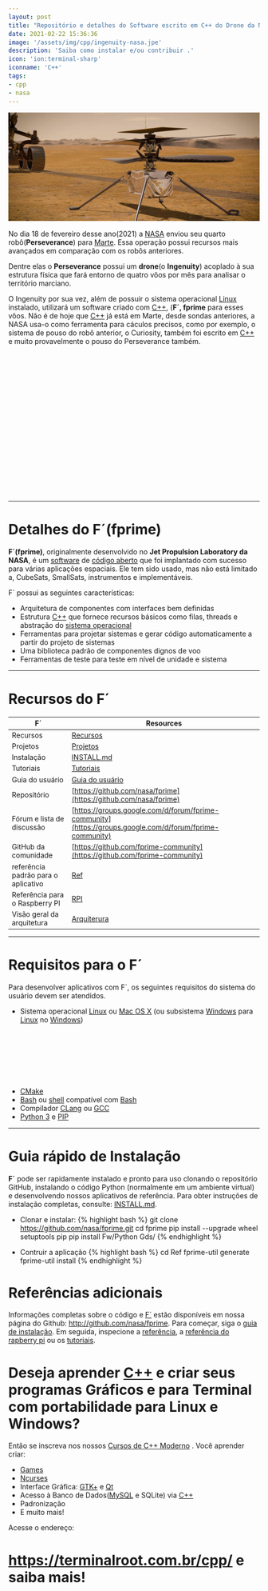 ```yaml
---
layout: post
title: "Repositório e detalhes do Software escrito em C++ do Drone da NASA em Marte"
date: 2021-02-22 15:36:36
image: '/assets/img/cpp/ingenuity-nasa.jpe'
description: 'Saiba como instalar e/ou contribuir .'
icon: 'ion:terminal-sharp'
iconname: 'C++'
tags:
- cpp
- nasa
---
```


![Repositório e detalhes do Software escrito em C++ do Drone da NASA em marte](/assets/img/cpp/ingenuity-nasa.jpe)

No dia 18 de fevereiro desse ano(2021) a [NASA](https://www.nasa.gov/) enviou seu quarto robô(**Perseverance**) para [Marte](https://www.nasa.gov/). Essa operação possui recursos mais avançados em comparação com os robôs anteriores.

Dentre elas o **Perseverance** possui um **drone**(o **Ingenuity**) acoplado à sua estrutura física que fará entorno de quatro vôos por mês para analisar o território marciano.

O Ingenuity por sua vez, além de possuir o sistema operacional [Linux](https://terminalroot.com.br/tags#linux) instalado, utilizará um software criado com [C++](https://terminalroot.com.br/cpp), (**F´, fprime** para esses vôos. Não é de hoje que [C++](https://terminalroot.com.br/cpp) já está em Marte, desde sondas anteriores, a NASA usa-o como ferramenta para cáculos precisos, como por exemplo, o sistema de pouso do robô anterior, o Curiosity, também foi escrito em [C++](https://terminalroot.com.br/cpp) e muito provavelmente o pouso do Perseverance também.

<!-- QUADRADO -->
<script async src="//pagead2.googlesyndication.com/pagead/js/adsbygoogle.js"></script>
<ins class="adsbygoogle"
style="display:inline-block;width:336px;height:280px"
data-ad-client="ca-pub-2838251107855362"
data-ad-slot="5351066970"></ins>
<script>
(adsbygoogle = window.adsbygoogle || []).push({});
</script>

---

# Detalhes do F´(fprime)
**F´(fprime)**, originalmente desenvolvido no **Jet Propulsion Laboratory da NASA**, é um [software](https://terminalroot.com.br/tags#softwarelivre) de [código aberto](https://terminalroot.com.br/tags#opensource) que foi implantado com sucesso para várias aplicações espaciais. Ele tem sido usado, mas não está limitado a, CubeSats, SmallSats, instrumentos e implementáveis.

F´ possui as seguintes características:
+ Arquitetura de componentes com interfaces bem definidas
+ Estrutura [C++](https://terminalroot.com.br/cpp) que fornece recursos básicos como filas, threads e abstração do [sistema operacional](https://terminalroot.com.br/linux)
+ Ferramentas para projetar sistemas e gerar código automaticamente a partir do projeto de sistemas
+ Uma biblioteca padrão de componentes dignos de voo
+ Ferramentas de teste para teste em nível de unidade e sistema

---

# Recursos do F´

| F´ | Resources |
|---|---|
| Recursos                            | [Recursos](https://nasa.github.io/fprime/features.html) |
| Projetos                            | [Projetos](https://nasa.github.io/fprime/projects.html) |
| Instalação                          | [INSTALL.md](https://nasa.github.io/fprime/INSTALL.html) |
| Tutoriais                           | [Tutoriais](https://nasa.github.io/fprime/Tutorials/README.html) |
| Guia do usuário                     | [Guia do usuário](https://nasa.github.io/fprime/UsersGuide/guide.html) |
| Repositório                         | [https://github.com/nasa/fprime](https://github.com/nasa/fprime) |
| Fórum e lista de discussão          | [https://groups.google.com/d/forum/fprime-community](https://groups.google.com/d/forum/fprime-community) |
| GitHub da comunidade                | [https://github.com/fprime-community](https://github.com/fprime-community) |
| referência padrão para o aplicativo | [Ref](https://github.com/nasa/fprime/blob/master/Ref/README.md) |
| Referência para o Raspberry PI      | [RPI](https://github.com/nasa/fprime/blob/master/RPI/README.md) |
| Visão geral da arquitetura          | [Arquiterura](https://nasa.github.io/fprime/Architecture/FPrimeArchitectureShort.pdf) |

---

# Requisitos para o F´
Para desenvolver aplicativos com F´, os seguintes requisitos do sistema do usuário devem ser atendidos.
+ Sistema operacional [Linux](https://terminalroot.com.br/2021/02/os-6-melhores-scanners-de-rede-para-linux.html) ou [Mac OS X](https://terminalroot.com.br/2018/03/como-instalar-o-mac-os-x-em-virtualbox-no-linux.html) (ou subsistema [Windows](https://terminalroot.com.br/2018/03/como-usar-o-shell-bash-no-windows.html) para [Linux](https://terminalroot.com.br/tags#linux) no [Windows](https://terminalroot.com.br/2019/08/assista-agora-o-filme-piratas-do-vale-do-silicio.html))

<!-- MINI ANÚNCIO -->
<script async src="//pagead2.googlesyndication.com/pagead/js/adsbygoogle.js"></script>
<!-- Games Root -->
<ins class="adsbygoogle"
style="display:inline-block;width:730px;height:95px"
data-ad-client="ca-pub-2838251107855362"
data-ad-slot="5351066970"></ins>
<script>
(adsbygoogle = window.adsbygoogle || []).push({});
</script>

+ [CMake](https://terminalroot.com.br/2019/12/como-compilar-seus-programas-com-cmake.html)
+ [Bash](https://terminalroot.com.br/bash) ou [shell](https://terminalroot.com.br/shell) compatível com [Bash](https://terminalroot.com.br/shell)
+ Compilador [CLang](https://terminalroot.com.br/2019/12/gcc-vs-llvm-qual-e-o-melhor-compilador.html) ou [GCC](https://terminalroot.com.br/2019/12/gcc-vs-llvm-qual-e-o-melhor-compilador.html)
+ [Python 3](https://terminalroot.com.br/2019/12/as-30-melhores-bibliotecas-e-pacotes-python-para-iniciantes.html) e [PIP](https://terminalroot.com.br/2021/01/termgraph-desenhe-graficos-no-terminal.html)

---

# Guia rápido de Instalação

**F´** pode ser rapidamente instalado e pronto para uso clonando o repositório GitHub, instalando o código Python (normalmente em um ambiente virtual) e desenvolvendo nossos aplicativos de referência. Para obter instruções de instalação completas, consulte: [INSTALL.md](https://nasa.github.io/fprime/INSTALL.html).

+ Clonar e instalar:
{% highlight bash %}
git clone https://github.com/nasa/fprime.git
cd fprime
pip install --upgrade wheel setuptools pip
pip install Fw/Python Gds/
{% endhighlight %}

+ Contruir a aplicação
{% highlight bash %}
cd Ref
fprime-util generate
fprime-util install
{% endhighlight %}

# Referências adicionais
Informações completas sobre o código e [F´](http://github.com/nasa/fprime) estão disponíveis em nossa página do Github: <http://github.com/nasa/fprime>.
Para começar, siga o [guia de instalação](https://nasa.github.io/fprime/INSTALL.html). Em seguida, inspecione a [referência](https://github.com/nasa/fprime/blob/master/Ref/README.md), a [referência do rapberry pi](https://github.com/nasa/fprime/blob/master/Ref/README.md) ou os [tutoriais](https://nasa.github.io/fprime/Tutorials/README.html).

# Deseja aprender [C++](https://terminalroot.com.br/cpp/) e criar seus programas Gráficos e para Terminal com portabilidade para Linux e Windows?
Então se inscreva nos nossos [Cursos de C++ Moderno](https://terminalroot.com.br/cpp/) . Você aprender criar:
- [Games](https://terminalroot.com.br/tags#games)
- [Ncurses](https://terminalroot.com.br/2021/02/crie-programas-graficos-no-terminal-com-cpp-e-ncurses.html)
- Interface Gráfica: [GTK+](https://terminalroot.com.br/2020/08/anjuta-o-melhor-ide-para-c-com-gtkmm.html) e [Qt](https://terminalroot.com.br/2021/02/gerencie-suas-contas-financeiras-pessoais-com-terminal-finances.html)
- Acesso à Banco de Dados([MySQL](https://terminalroot.com.br/mysql/) e SQLite) via [C++](https://terminalroot.com.br/cpp/)
- Padronização
- E muito mais!

Acesse o endereço:
# <https://terminalroot.com.br/cpp/> e saiba mais!

<!-- RETANGULO LARGO 2 -->
<script async src="//pagead2.googlesyndication.com/pagead/js/adsbygoogle.js"></script>
<ins class="adsbygoogle"
style="display:block; text-align:center;"
data-ad-layout="in-article"
data-ad-format="fluid"
data-ad-client="ca-pub-2838251107855362"
data-ad-slot="8549252987"></ins>
<script>
(adsbygoogle = window.adsbygoogle || []).push({});
</script>


